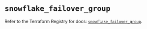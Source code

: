# `snowflake_failover_group`

Refer to the Terraform Registry for docs: [`snowflake_failover_group`](https://registry.terraform.io/providers/snowflake-labs/snowflake/1.0.4/docs/resources/failover_group).
